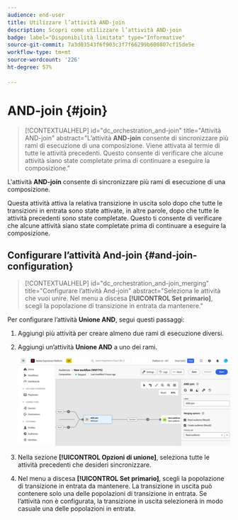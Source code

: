 ```yaml
---
audience: end-user
title: Utilizzare l’attività AND-join
description: Scopri come utilizzare l’attività AND-join
badge: label="Disponibilità limitata" type="Informative"
source-git-commit: 7a3d03543f6f903c3f7f66299b600807cf15de5e
workflow-type: tm+mt
source-wordcount: '226'
ht-degree: 57%

---
```


# AND-join {#join}

>[!CONTEXTUALHELP]
>id="dc_orchestration_and-join"
>title="Attività AND-join"
>abstract="L’attività **AND-join** consente di sincronizzare più rami di esecuzione di una composizione. Viene attivata al termie di tutte le attività precedenti. Questo consente di verificare che alcune attività siano state completate prima di continuare a eseguire la composizione."

L&#39;attività **AND-join** consente di sincronizzare più rami di esecuzione di una composizione.

Questa attività attiva la relativa transizione in uscita solo dopo che tutte le transizioni in entrata sono state attivate, in altre parole, dopo che tutte le attività precedenti sono state completate. Questo ti consente di verificare che alcune attività siano state completate prima di continuare a eseguire la composizione.

## Configurare l’attività And-join {#and-join-configuration}

>[!CONTEXTUALHELP]
>id="dc_orchestration_and-join_merging"
>title="Configurare l’attività And-join"
>abstract="Seleziona le attività che vuoi unire. Nel menu a discesa **[!UICONTROL Set primario]**, scegli la popolazione di transizione in entrata da mantenere."

Per configurare l’attività **Unione AND**, segui questi passaggi:

1. Aggiungi più attività per creare almeno due rami di esecuzione diversi.
1. Aggiungi un’attività **Unione AND** a uno dei rami.

   ![](../assets/and-join.png)

1. Nella sezione **[!UICONTROL Opzioni di unione]**, seleziona tutte le attività precedenti che desideri sincronizzare.
1. Nel menu a discesa **[!UICONTROL Set primario]**, scegli la popolazione di transizione in entrata da mantenere. La transizione in uscita può contenere solo una delle popolazioni di transizione in entrata. Se l’attività non è configurata, la transizione in uscita selezionerà in modo casuale una delle popolazioni in entrata.
